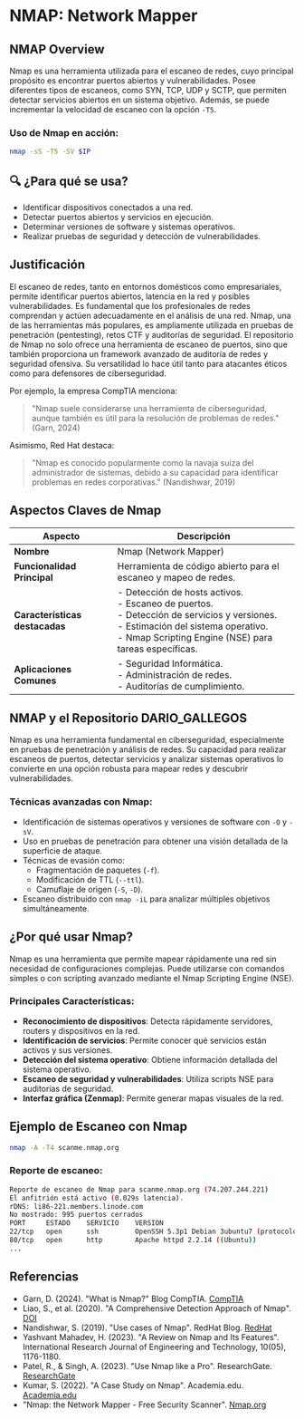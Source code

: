 # NMAP: Network Mapper

## NMAP Overview
Nmap es una herramienta utilizada para el escaneo de redes, cuyo principal propósito es encontrar puertos abiertos y vulnerabilidades. Posee diferentes tipos de escaneos, como SYN, TCP, UDP y SCTP, que permiten detectar servicios abiertos en un sistema objetivo. Además, se puede incrementar la velocidad de escaneo con la opción `-T5`.

### Uso de Nmap en acción:
```bash
nmap -sS -T5 -SV $IP
```

## 🔍 ¿Para qué se usa?
- Identificar dispositivos conectados a una red.
- Detectar puertos abiertos y servicios en ejecución.
- Determinar versiones de software y sistemas operativos.
- Realizar pruebas de seguridad y detección de vulnerabilidades.

## Justificación
El escaneo de redes, tanto en entornos domésticos como empresariales, permite identificar puertos abiertos, latencia en la red y posibles vulnerabilidades. Es fundamental que los profesionales de redes comprendan y actúen adecuadamente en el análisis de una red. Nmap, una de las herramientas más populares, es ampliamente utilizada en pruebas de penetración (pentesting), retos CTF y auditorías de seguridad.
El repositorio de Nmap no solo ofrece una herramienta de escaneo de puertos, sino que también proporciona un framework avanzado de auditoría de redes y seguridad ofensiva. Su versatilidad lo hace útil tanto para atacantes éticos como para defensores de ciberseguridad.

Por ejemplo, la empresa CompTIA menciona:
> "Nmap suele considerarse una herramienta de ciberseguridad, aunque también es útil para la resolución de problemas de redes." (Garn, 2024)

Asimismo, Red Hat destaca:
> "Nmap es conocido popularmente como la navaja suiza del administrador de sistemas, debido a su capacidad para identificar problemas en redes corporativas." (Nandishwar, 2019)

## Aspectos Claves de Nmap
| **Aspecto**               | **Descripción** |
|---------------------------|-----------------|
| **Nombre**               | Nmap (Network Mapper) |
| **Funcionalidad Principal** | Herramienta de código abierto para el escaneo y mapeo de redes. |
| **Características destacadas** | - Detección de hosts activos.<br>- Escaneo de puertos.<br>- Detección de servicios y versiones.<br>- Estimación del sistema operativo.<br>- Nmap Scripting Engine (NSE) para tareas específicas. |
| **Aplicaciones Comunes** | - Seguridad Informática.<br>- Administración de redes.<br>- Auditorías de cumplimiento. |

## NMAP y el Repositorio DARIO_GALLEGOS
Nmap es una herramienta fundamental en ciberseguridad, especialmente en pruebas de penetración y análisis de redes. Su capacidad para realizar escaneos de puertos, detectar servicios y analizar sistemas operativos lo convierte en una opción robusta para mapear redes y descubrir vulnerabilidades.

### Técnicas avanzadas con Nmap:
- Identificación de sistemas operativos y versiones de software con `-O` y `-sV`.
- Uso en pruebas de penetración para obtener una visión detallada de la superficie de ataque.
- Técnicas de evasión como:
  - Fragmentación de paquetes (`-f`).
  - Modificación de TTL (`--ttl`).
  - Camuflaje de origen (`-S`, `-D`).
- Escaneo distribuido con `nmap -iL` para analizar múltiples objetivos simultáneamente.

## ¿Por qué usar Nmap?
Nmap es una herramienta que permite mapear rápidamente una red sin necesidad de configuraciones complejas. Puede utilizarse con comandos simples o con scripting avanzado mediante el Nmap Scripting Engine (NSE).

### Principales Características:
- **Reconocimiento de dispositivos**: Detecta rápidamente servidores, routers y dispositivos en la red.
- **Identificación de servicios**: Permite conocer qué servicios están activos y sus versiones.
- **Detección del sistema operativo**: Obtiene información detallada del sistema operativo.
- **Escaneo de seguridad y vulnerabilidades**: Utiliza scripts NSE para auditorías de seguridad.
- **Interfaz gráfica (Zenmap)**: Permite generar mapas visuales de la red.

## Ejemplo de Escaneo con Nmap
```bash
nmap -A -T4 scanme.nmap.org
```

### Reporte de escaneo:
```bash
Reporte de escaneo de Nmap para scanme.nmap.org (74.207.244.221)
El anfitrión está activo (0.029s latencia).
rDNS: li86-221.members.linode.com
No mostrado: 995 puertos cerrados
PORT     ESTADO    SERVICIO    VERSION
22/tcp   open      ssh         OpenSSH 5.3p1 Debian 3ubuntu7 (protocolo 2.0)
80/tcp   open      http        Apache httpd 2.2.14 ((Ubuntu))
...
```

## Referencias
- Garn, D. (2024). "What is Nmap?" Blog CompTIA. [CompTIA](https://www.comptia.org/blog/what-is-nmap)
- Liao, S., et al. (2020). "A Comprehensive Detection Approach of Nmap". [DOI](https://doi.org/10.1109/CyberC49757.2020.00020)
- Nandishwar, S. (2019). "Use cases of Nmap". RedHat Blog. [RedHat](https://www.redhat.com/en/blog/use-cases-nmap)
- Yashvant Mahadev, H. (2023). "A Review on Nmap and Its Features". International Research Journal of Engineering and Technology, 10(05), 1176-1180.
- Patel, R., & Singh, A. (2023). "Use Nmap like a Pro". ResearchGate. [ResearchGate](https://www.researchgate.net/publication/387953667)
- Kumar, S. (2022). "A Case Study on Nmap". Academia.edu. [Academia.edu](https://www.academia.edu/34856706)
- "Nmap: the Network Mapper - Free Security Scanner". [Nmap.org](https://nmap.org/)


